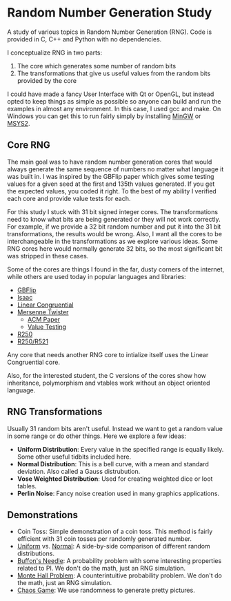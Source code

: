 # Random Number Generation Study
A study of various topics in Random Number Generation (RNG). Code is provided in C, C++ and Python with no dependencies.

I conceptualize RNG in two parts:
1. The core which generates some number of random bits
2. The transformations that give us useful values from the random bits provided by the core

I could have made a fancy User Interface with Qt or OpenGL, but instead opted to keep things as simple as possible so anyone can build and run the examples in almost any environment. In this case, I used gcc and make. On Windows you can get this to run fairly simply by installing [MinGW](https://www.mingw-w64.org/downloads/) or [MSYS2](https://www.msys2.org/wiki/MSYS2-installation/).

## Core RNG
The main goal was to have random number generation cores that would always generate the same sequence of numbers no matter what language it was built in. I was inspired by the GBFlip paper which gives some testing values for a given seed at the first and 135th values generated. If you get the expected values, you coded it right. To the best of my ability I verified each core and provide value tests for each.

For this study I stuck with 31 bit signed integer cores. The transformations need to know what bits are being generated or they will not work correctly. For example, if we provide a 32 bit random number and put it into the 31 bit transformations, the results would be wrong. Also, I want all the cores to be interchangeable in the transformations as we explore various ideas. Some RNG cores here would normally generate 32 bits, so the most significant bit was stripped in these cases.

Some of the cores are things I found in the far, dusty corners of the internet, while others are used today in popular languages and libraries:
- [GBFlip](https://tex.loria.fr/sgb/gb_flip.pdf)
- [Isaac](http://burtleburtle.net/bob/rand/isaac.html)
- [Linear Congruential](https://en.wikipedia.org/wiki/Linear_congruential_generator)
- [Mersenne Twister](https://en.wikipedia.org/wiki/Mersenne_Twister)
  - [ACM Paper](http://www.math.sci.hiroshima-u.ac.jp/~m-mat/MT/ARTICLES/mt.pdf)
  - [Value Testing](https://create.stephan-brumme.com/mersenne-twister/)
- [R250](http://faculty.uml.edu/jpropp/r250.c)
- [R250/R521](http://pythonlabtools.sourceforge.net/analysisdocs/html/a00152.html)

Any core that needs another RNG core to intialize itself uses the Linear Congruential core.

Also, for the interested student, the C versions of the cores show how inheritance, polymorphism and vtables work without an object oriented language.

## RNG Transformations
Usually 31 random bits aren't useful. Instead we want to get a random value in some range or do other things. Here we explore a few ideas:
- **Uniform Distribution**: Every value in the specified range is equally likely. Some other useful tidbits included here.
- **Normal Distribution**: This is a bell curve, with a mean and standard deviation. Also called a Gauss distrubution.
- **Vose Weighted Distribution**: Used for creating weighted dice or loot tables.
- **Perlin Noise**: Fancy noise creation used in many graphics applications.

## Demonstrations
- Coin Toss: Simple demonstration of a coin toss. This method is fairly efficient with 31 coin tosses per randomly generated number.
- [Uniform](https://en.wikipedia.org/wiki/Discrete_uniform_distribution) vs. [Normal](https://en.wikipedia.org/wiki/Normal_distribution): A side-by-side comparison of different random distributions.
- [Buffon's Needle](https://en.wikipedia.org/wiki/Buffon%27s_needle_problem): A probability problem with some interesting properties related to PI. We don't do the math, just an RNG simulation.
- [Monte Hall Problem](https://en.wikipedia.org/wiki/Monty_Hall_problem): A counterintuitive probability problem. We don't do the math, just an RNG simulation.
- [Chaos Game](https://en.wikipedia.org/wiki/Sierpi%C5%84ski_triangle#Chaos_game): We use randomness to generate pretty pictures.
